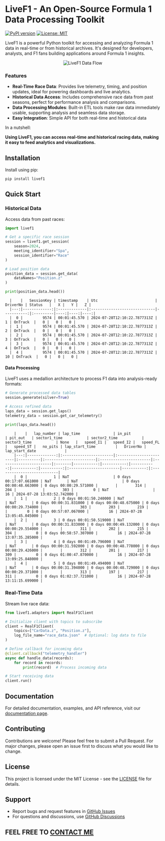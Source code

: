 # LiveF1 - An Open-Source Formula 1 Data Processing Toolkit

[![PyPI version](https://badge.fury.io/py/livef1.svg)](https://badge.fury.io/py/livef1)
[![License: MIT](https://img.shields.io/badge/License-MIT-yellow.svg)](https://opensource.org/licenses/MIT)

LiveF1 is a powerful Python toolkit for accessing and analyzing Formula 1 data in real-time or from historical archives. It's designed for developers, analysts, and F1 fans building applications around Formula 1 insights.

<p align="center">
  <img src="docs/source/_static/LiveF1Overview1.png" alt="LiveF1 Data Flow"/>
</p>

### Features
- **Real-Time Race Data**: Provides live telemetry, timing, and position updates, ideal for powering dashboards and live analytics.
- **Historical Data Access**: Includes comprehensive race data from past seasons, perfect for performance analysis and comparisons.
- **Data Processing Modules**: Built-in ETL tools make raw data immediately usable, supporting analysis and seamless data storage.
- **Easy Integration**: Simple API for both real-time and historical data

In a nutshell:

**Using LiveF1, you can access real-time and historical racing data, making it easy to feed analytics and visualizations.**

## Installation

Install using pip:

```bash
pip install livef1
```

## Quick Start

### Historical Data

Access data from past races:

```python
import livef1

# Get a specific race session
session = livef1.get_session(
    season=2024,
    meeting_identifier="Spa",
    session_identifier="Race"
)

# Load position data
position_data = session.get_data(
    dataNames="Position.z"
)

print(position_data.head())
```

```text
  |    |   SessionKey | timestamp    | Utc                          |   DriverNo | Status   |   X |   Y |   Z |
  |---:|-------------:|:-------------|:-----------------------------|-----------:|:---------|----:|----:|----:|
  |  0 |         9574 | 00:01:45.570 | 2024-07-28T12:10:22.7877313Z |          1 | OnTrack  |   0 |   0 |   0 |
  |  1 |         9574 | 00:01:45.570 | 2024-07-28T12:10:22.7877313Z |          2 | OnTrack  |   0 |   0 |   0 |
  |  2 |         9574 | 00:01:45.570 | 2024-07-28T12:10:22.7877313Z |          3 | OnTrack  |   0 |   0 |   0 |
  |  3 |         9574 | 00:01:45.570 | 2024-07-28T12:10:22.7877313Z |          4 | OnTrack  |   0 |   0 |   0 |
  |  4 |         9574 | 00:01:45.570 | 2024-07-28T12:10:22.7877313Z |         10 | OnTrack  |   0 |   0 |   0 |
```

#### Data Processing

LiveF1 uses a medallion architecture to process F1 data into analysis-ready formats:

```python
# Generate processed data tables
session.generate(silver=True)

# Access refined data
laps_data = session.get_laps()
telemetry_data = session.get_car_telemetry()

print(laps_data.head())
```

```text
    |    |   lap_number | lap_time               | in_pit                 | pit_out   | sector1_time           | sector2_time           | sector3_time           | None   |   speed_I1 |   speed_I2 |   speed_FL |   speed_ST |   no_pits | lap_start_time         |   DriverNo | lap_start_date             |
    |---:|-------------:|:-----------------------|:-----------------------|:----------|:-----------------------|:-----------------------|:-----------------------|:-------|-----------:|-----------:|-----------:|-----------:|----------:|:-----------------------|-----------:|:---------------------------|
    |  0 |            1 | NaT                    | 0 days 00:17:07.661000 | NaT       | NaT                    | 0 days 00:00:48.663000 | 0 days 00:00:29.571000 |        |        314 |        204 |            |        303 |         0 | NaT                    |         16 | 2024-07-28 13:03:52.742000 |
    |  1 |            2 | 0 days 00:01:50.240000 | NaT                    | NaT       | 0 days 00:00:31.831000 | 0 days 00:00:48.675000 | 0 days 00:00:29.734000 |        |        303 |        203 |        219 |            |         0 | 0 days 00:57:07.067000 |         16 | 2024-07-28 13:05:45.045000 |
    |  2 |            3 | 0 days 00:01:50.519000 | NaT                    | NaT       | 0 days 00:00:31.833000 | 0 days 00:00:49.132000 | 0 days 00:00:29.554000 |        |        311 |        202 |        215 |        304 |         0 | 0 days 00:58:57.307000 |         16 | 2024-07-28 13:07:35.285000 |
    |  3 |            4 | 0 days 00:01:49.796000 | NaT                    | NaT       | 0 days 00:00:31.592000 | 0 days 00:00:48.778000 | 0 days 00:00:29.426000 |        |        312 |        201 |        217 |        309 |         0 | 0 days 01:00:47.870000 |         16 | 2024-07-28 13:09:25.848000 |
    |  4 |            5 | 0 days 00:01:49.494000 | NaT                    | NaT       | 0 days 00:00:31.394000 | 0 days 00:00:48.729000 | 0 days 00:00:29.371000 |        |        313 |        197 |        217 |        311 |         0 | 0 days 01:02:37.721000 |         16 | 2024-07-28 13:11:15.699000 |
```

### Real-Time Data

Stream live race data:

```python
from livef1.adapters import RealF1Client

# Initialize client with topics to subscribe
client = RealF1Client(
    topics=["CarData.z", "Position.z"],
    log_file_name="race_data.json"  # Optional: log data to file
)

# Define callback for incoming data
@client.callback("telemetry_handler")
async def handle_data(records):
    for record in records:
        print(record)  # Process incoming data

# Start receiving data
client.run()
```

## Documentation

For detailed documentation, examples, and API reference, visit our [documentation page](https://livef1.readthedocs.io/).

## Contributing

Contributions are welcome! Please feel free to submit a Pull Request. For major changes, please open an issue first to discuss what you would like to change.

## License

This project is licensed under the MIT License - see the [LICENSE](LICENSE) file for details.

## Support

- Report bugs and request features in [GitHub Issues](https://github.com/GoktugOcal/LiveF1/issues)
- For questions and discussions, use [GitHub Discussions](https://github.com/GoktugOcal/LiveF1/discussions)

## FEEL FREE TO [CONTACT ME](https://www.goktugocal.com/contact.html)